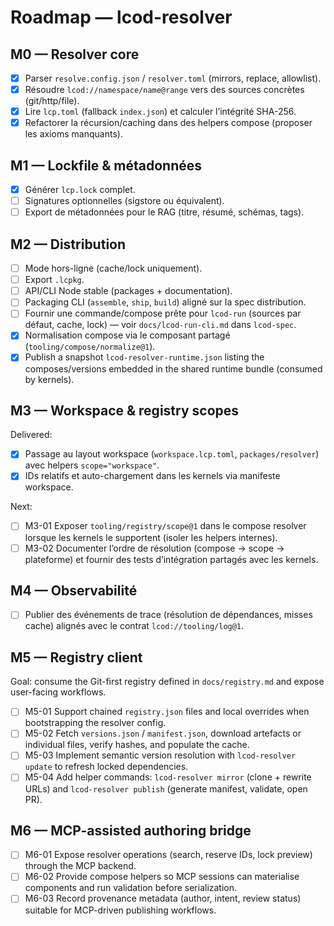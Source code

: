 # Roadmap — lcod-resolver

## M0 — Resolver core
- [x] Parser `resolve.config.json` / `resolver.toml` (mirrors, replace, allowlist).
- [x] Résoudre `lcod://namespace/name@range` vers des sources concrètes (git/http/file).
- [x] Lire `lcp.toml` (fallback `index.json`) et calculer l’intégrité SHA-256.
- [x] Refactorer la récursion/caching dans des helpers compose (proposer les axioms manquants).

## M1 — Lockfile & métadonnées
- [x] Générer `lcp.lock` complet.
- [ ] Signatures optionnelles (sigstore ou équivalent).
- [ ] Export de métadonnées pour le RAG (titre, résumé, schémas, tags).

## M2 — Distribution
- [ ] Mode hors-ligne (cache/lock uniquement).
- [ ] Export `.lcpkg`.
- [ ] API/CLI Node stable (packages + documentation).
- [ ] Packaging CLI (`assemble`, `ship`, `build`) aligné sur la spec distribution.
- [ ] Fournir une commande/compose prête pour `lcod-run` (sources par défaut, cache, lock) — voir `docs/lcod-run-cli.md` dans `lcod-spec`.
- [x] Normalisation compose via le composant partagé (`tooling/compose/normalize@1`).
- [x] Publish a snapshot `lcod-resolver-runtime.json` listing the composes/versions embedded in the shared runtime bundle (consumed by kernels).

## M3 — Workspace & registry scopes

Delivered:
- [x] Passage au layout workspace (`workspace.lcp.toml`, `packages/resolver`) avec helpers `scope="workspace"`.
- [x] IDs relatifs et auto-chargement dans les kernels via manifeste workspace.

Next:
- [ ] M3-01 Exposer `tooling/registry/scope@1` dans le compose resolver lorsque les kernels le supportent (isoler les helpers internes).
- [ ] M3-02 Documenter l’ordre de résolution (compose → scope → plateforme) et fournir des tests d’intégration partagés avec les kernels.

## M4 — Observabilité
- [ ] Publier des événements de trace (résolution de dépendances, misses cache) alignés avec le contrat `lcod://tooling/log@1`.

## M5 — Registry client

Goal: consume the Git-first registry defined in `docs/registry.md` and expose user-facing workflows.

- [ ] M5-01 Support chained `registry.json` files and local overrides when bootstrapping the resolver config.
- [ ] M5-02 Fetch `versions.json` / `manifest.json`, download artefacts or individual files, verify hashes, and populate the cache.
- [ ] M5-03 Implement semantic version resolution with `lcod-resolver update` to refresh locked dependencies.
- [ ] M5-04 Add helper commands: `lcod-resolver mirror` (clone + rewrite URLs) and `lcod-resolver publish` (generate manifest, validate, open PR).

## M6 — MCP-assisted authoring bridge
- [ ] M6-01 Expose resolver operations (search, reserve IDs, lock preview) through the MCP backend.
- [ ] M6-02 Provide compose helpers so MCP sessions can materialise components and run validation before serialization.
- [ ] M6-03 Record provenance metadata (author, intent, review status) suitable for MCP-driven publishing workflows.
